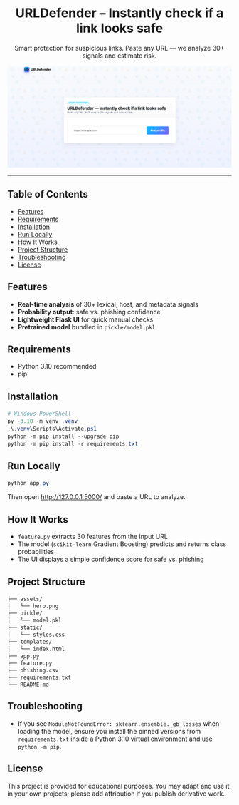 <div align="center">

# URLDefender – Instantly check if a link looks safe

Smart protection for suspicious links. Paste any URL — we analyze 30+ signals and estimate risk.

<img src="URL-Defender.png" alt="URLDefender hero" width="900" />

</div>

---

## Table of Contents
- [Features](#features)
- [Requirements](#requirements)
- [Installation](#installation)
- [Run Locally](#run-locally)
- [How It Works](#how-it-works)
- [Project Structure](#project-structure)
- [Troubleshooting](#troubleshooting)
- [License](#license)

## Features
- **Real-time analysis** of 30+ lexical, host, and metadata signals
- **Probability output**: safe vs. phishing confidence
- **Lightweight Flask UI** for quick manual checks
- **Pretrained model** bundled in `pickle/model.pkl`

## Requirements
- Python 3.10 recommended
- pip

## Installation
```powershell
# Windows PowerShell
py -3.10 -m venv .venv
.\.venv\Scripts\Activate.ps1
python -m pip install --upgrade pip
python -m pip install -r requirements.txt
```

## Run Locally
```powershell
python app.py
```
Then open http://127.0.0.1:5000/ and paste a URL to analyze.

## How It Works
- `feature.py` extracts 30 features from the input URL
- The model (`scikit-learn` Gradient Boosting) predicts and returns class probabilities
- The UI displays a simple confidence score for safe vs. phishing

## Project Structure
```
├── assets/
│   └── hero.png
├── pickle/
│   └── model.pkl
├── static/
│   └── styles.css
├── templates/
│   └── index.html
├── app.py
├── feature.py
├── phishing.csv
├── requirements.txt
└── README.md
```

## Troubleshooting
- If you see `ModuleNotFoundError: sklearn.ensemble._gb_losses` when loading the model, ensure you install the pinned versions from `requirements.txt` inside a Python 3.10 virtual environment and use `python -m pip`.

## License
This project is provided for educational purposes. You may adapt and use it in your own projects; please add attribution if you publish derivative work.
